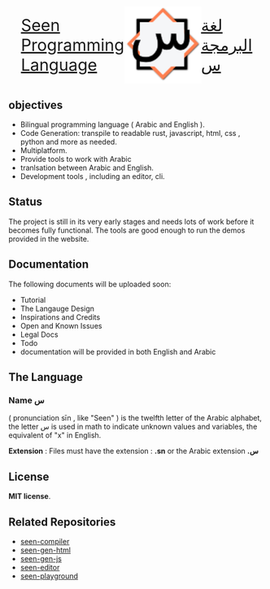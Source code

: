 <div style='display: flex; flex-direction: row; justify-content: center; align-items: center'>
    <a href = 'https://seenlang.org' style='display: flex; flex-direction: column; font-size: 2rem;'>
        <div>Seen</div> 
        <div>Programming</div> 
        <div>Language</div>
    </a> 
    <img width="30%" alt="image" src="assets/light-logo.svg"> 
    <a href = 'https://seenlang.org/ar' style='display: flex; flex-direction: column; font-size: 2rem;'>
        <div>لغة</div>
        <div>البرمجة</div>
        <div>س</div>
    </a> 
</div>

## objectives
- Bilingual programming language ( Arabic and English ).
- Code Generation: transpile to readable rust, javascript, html, css , python and more as needed.
- Multiplatform.
- Provide tools to work with Arabic 
- tranlsation between Arabic and English.
- Development tools , including an editor, cli.


## Status 
The project is still in its very early stages and needs lots of work before it becomes fully functional. 
The tools are good enough to run the demos provided in the website.

## Documentation
The following documents will be uploaded soon:
- Tutorial
- The Langauge Design
- Inspirations and Credits 
- Open and Known Issues
- Legal Docs
- Todo
- documentation will be provided in both English and Arabic

## The Language
### Name **س** 
( pronunciation sīn , like "Seen" ) is the twelfth letter of the Arabic alphabet,  the letter س is used in math to indicate unknown values and variables, the equivalent of "x" in English.
 
**Extension** : Files must have the extension : **.sn** or the Arabic extension **.س**

## License
**MIT license**.  

## Related Repositories
- [seen-compiler](https://github.com/abukhadra/seen-compiler)
- [seen-gen-html](https://github.com/abukhadra/seen-gen-html)
- [seen-gen-js](https://github.com/abukhadra/seen-gen-js)
- [seen-editor](https://github.com/abukhadra/seen-editor)
- [seen-playground](https://github.com/abukhadra/seen-playground)
